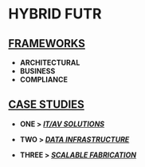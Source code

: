 # HYBRID FUTR 

## [FRAMEWORKS](https://github.com/jfremzrai/hybrid-futr/tree/main/FRAMEWORKS)

- **ARCHITECTURAL**
- **BUSINESS**
- **COMPLIANCE**


## [CASE STUDIES](https://github.com/jfremzrai/hybrid-futr/tree/main/PROOFS)

- **ONE >
 [*IT/AV SOLUTIONS*](https://github.com/jfremzrai/hybrid-futr/tree/main/PROOFS/ONE)**

- **TWO >
 [*DATA INFRASTRUCTURE*](https://github.com/jfremzrai/hybrid-futr/tree/main/PROOFS/TWO)**

- **THREE >
 [*SCALABLE FABRICATION*](https://github.com/jfremzrai/hybrid-futr/tree/main/PROOFS/THREE)**
